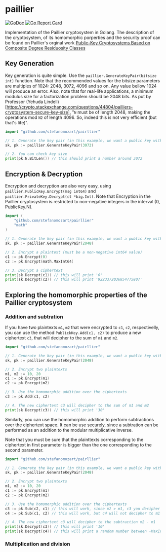 # paillier

[![GoDoc](https://godoc.org/github.com/stefanomozart/paillier?status.svg)](https://godoc.org/github.com/stefanomozart/paillier)
[![Go Report Card](https://goreportcard.com/badge/github.com/stefanomozart/paillier)](https://goreportcard.com/report/github.com/stefanomozart/paillier)

Implementation of the Paillier cryptosystem in Golang. The description of the cryptosystem, of its
homomorphic porperties and the security proof can be found on Paillier's orginal work [Public-Key 
Cryptosystems Based on Composite Degree Residuosity Classes](http://www.cs.tau.ac.il/~fiat/crypt07/papers/Pai99pai.pdf)

## Key Generation

Key generation is quite simple. Use the `paillier.GenerateKeyPair(bitsize int)` function. Note that
the recommended values for the bitsize parameters are multiples of 1024: 2048, 3072, 4096 and so on.
Any value bellow 1024 will produce an error. Also, note that for real-life applications, a minimum
modulus size for a factorization problem should be 2048 bits. As put by Professor (Yehuda Lindell)[https://crypto.stackexchange.com/questions/44804/pailliers-cryptosystem-secure-key-size], "`N` must be of length 2048, making the
operations mod `N2` of length 4096. So, indeed this is not very efficient (but that's life)".

```go
import "github.com/stefanomozart/pairllier"

// 1. Generate the key pair (in this example, we want a public key with 3072 bits)
sk, pk := paillier.GenerateKeyPair(3072)

// 2. You can check key size
print(pk.N.BitLen()) // this should print a number around 3072
```

## Encryption & Decryption

Encryption and decryption are also very easy, using `paillier.PublicKey.Encrypt(msg int64)` and
`paillier.PrivateKey.Decrypt(ct *big.Int)`. Note that Encryption in the Paillier cryptosystem is
restricted to non-negative integers in the interval (0, PublicKey.N).

```go
import (
    "github.com/stefanomozart/pairllier"
    "math"
)
  
// 1. Generate the key pair (in this example, we want a public key with 2048 bits)
sk, pk := paillier.GenerateKeyPair(2048)

// 2. Encrypt a plaintext (must be a non-negative int64 value)
c1 := pk.Encrypt(0)
c2 := pk.Encrypt(math.MaxInt64)

// 3. Decrypt a ciphertext
print(sk.Decrypt(c1)) // this will print '0'
print(sk.Decrypt(c2)) // this will print '9223372036854775807'
```

## Exploring the homomorphic properties of the Paillier cryptosystem

### Addition and subtration

If you have two plaintexts `m1`, `m2` that were encrypted to `c1`, `c2`, respectivelly, you can use
the method `PublickKey.Add(c1, c2)` to produce a new ciphertext `c3`, that will decipher to the sum
of `m1` and `m2`.

```go
import "github.com/stefanomozart/pairllier"

// 1. Generate the key pair (in this example, we want a public key with 2048 bits)
sk, pk := paillier.GenerateKeyPair(2048)

// 2. Encrypt two plaintexts
m1, m2 := 10, 20
c1 := pk.Encrypt(m1)
c2 := pk.Encrypt(m2)

// 3. Use the homomorphic addition over the ciphertexts
c3 := pk.Add(c1, c2)

// 4. The new ciphertext c3 will decipher to the sum of m1 and m2
print(sk.Decrypt(c3)) // this will print '30'
```

Similarly, you can use the homomorphic addition to perform subtractions over the ciphertext space.
It can be use securely, since a subtration can be performed as an addition to the modular
multiplicative inverse.

Note that you must be sure that the plainttexts corresponding to the ciphertext in first parameter
is bigger than the one corresponding to the second parameter.

```go
import "github.com/stefanomozart/pairllier"

// 1. Generate the key pair (in this example, we want a public key with 2048 bits)
sk, pk := paillier.GenerateKeyPair(2048)

// 2. Encrypt two plaintexts
m1, m2 := 10, 20
c1 := pk.Encrypt(m1)
c2 := pk.Encrypt(m2)

// 3. Use the homomorphic addition over the ciphertexts
c3 := pk.Sub(c2, c1) // this will work, since m2 > m1, c3 you decipher to m2 - m1 (20 - 10)
c4 := pk.Sub(c1, c2) // this will work, but c4 will not decipher to m1 - m2

// 4. The new ciphertext c3 will decipher to the subtraction m2 - m1
print(sk.Decrypt(c3)) // this will print '10'
print(sk.Decrypt(c4)) // this will print a random number between -MaxInt64 and MaxInt64
```

### Multiplication and division
